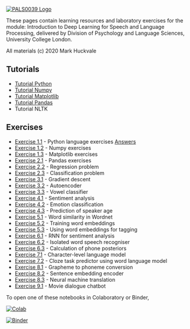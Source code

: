 [![PALS0039 Logo](https://www.phon.ucl.ac.uk/courses/pals0039/images/pals0039logo.png)](https://www.phon.ucl.ac.uk/courses/pals0039/)

These pages contain learning resources and laboratory exercises for the module: Introduction to Deep Learning for Speech and Language Processing, delivered by Division of Psychology and Language Sciences, University College London.

All materials (c) 2020 Mark Huckvale

## Tutorials

* [Tutorial Python](https://github.com/mhuckvale/pals0039/blob/master/Tutorial_Python.ipynb)
* [Tutorial Numpy](https://github.com/mhuckvale/pals0039/blob/master/Tutorial_Numpy.ipynb)
* [Tutorial Matplotlib](https://github.com/mhuckvale/pals0039/blob/master/Tutorial_Matplotlib.ipynb)
* [Tutorial Pandas](https://github.com/mhuckvale/pals0039/blob/master/Tutorial_Pandas.ipynb)
* Tutorial NLTK

## Exercises

* [Exercise 1.1](https://github.com/mhuckvale/pals0039/blob/master/Exercise_1_1.ipynb) - Python language exercises
[Answers](https://github.com/mhuckvale/pals0039/blob/master/Answers_1_1.ipynb)
* [Exercise 1.2](https://github.com/mhuckvale/pals0039/blob/master/Exercise_1_2.ipynb) - Numpy exercises
* [Exercise 1.3](https://github.com/mhuckvale/pals0039/blob/master/Exercise_1_3.ipynb) - Matplotlib exercises
* [Exercise 2.1](https://github.com/mhuckvale/pals0039/blob/master/Exercise_2_1.ipynb) - Pandas exercises
* [Exercise 2.2](https://github.com/mhuckvale/pals0039/blob/master/Exercise_2_2.ipynb) - Regression problem
* [Exercise 2.3](https://github.com/mhuckvale/pals0039/blob/master/Exercise_2_3.ipynb) - Classification problem
* [Exercise 3.1](https://github.com/mhuckvale/pals0039/blob/master/Exercise_3_1.ipynb) - Gradient descent
* [Exercise 3.2](https://github.com/mhuckvale/pals0039/blob/master/Exercise_3_2.ipynb) - Autoencoder
* [Exercise 3.3](https://github.com/mhuckvale/pals0039/blob/master/Exercise_3_3.ipynb) - Vowel classifier
* [Exercise 4.1](https://github.com/mhuckvale/pals0039/blob/master/Exercise_4_1.ipynb) - Sentiment analysis
* [Exercise 4.2](https://github.com/mhuckvale/pals0039/blob/master/Exercise_4_2.ipynb) - Emotion classification
* [Exercise 4.3](https://github.com/mhuckvale/pals0039/blob/master/Exercise_4_3.ipynb) - Prediction of speaker age
* [Exercise 5.1](https://github.com/mhuckvale/pals0039/blob/master/Exercise_5_1.ipynb) - Word similarity in Wordnet
* [Exercise 5.2](https://github.com/mhuckvale/pals0039/blob/master/Exercise_5_2.ipynb) - Training word embeddings
* [Exercise 5.3](https://github.com/mhuckvale/pals0039/blob/master/Exercise_5_3.ipynb) - Using word embeddings for tagging
* [Exercise 6.1](https://github.com/mhuckvale/pals0039/blob/master/Exercise_6_1.ipynb) - RNN for sentiment analysis
* [Exercise 6.2](https://github.com/mhuckvale/pals0039/blob/master/Exercise_6_2.ipynb) - Isolated word speech recogniser
* [Exercise 6.3](https://github.com/mhuckvale/pals0039/blob/master/Exercise_6_3.ipynb) - Calculation of phone posteriors
* [Exercise 7.1](https://github.com/mhuckvale/pals0039/blob/master/Exercise_7_1.ipynb) - Character-level language model
* [Exercise 7.2](https://github.com/mhuckvale/pals0039/blob/master/Exercise_7_2.ipynb) - Cloze task predictor using word language model
* [Exercise 8.1](https://github.com/mhuckvale/pals0039/blob/master/Exercise_8_1.ipynb) - Grapheme to phoneme conversion
* [Exercise 8.2](https://github.com/mhuckvale/pals0039/blob/master/Exercise_8_2.ipynb) - Sentence embedding encoder
* [Exercise 8.3](https://github.com/mhuckvale/pals0039/blob/master/Exercise_8_3.ipynb) - Neural machine translation
* [Exercise 9.1](https://github.com/mhuckvale/pals0039/blob/master/Exercise_9_1.ipynb) - Movie dialogue chatbot

To open one of these notebooks in Colaboratory or Binder, 

[![Colab](https://colab.research.google.com/assets/colab-badge.svg)](https://colab.research.google.com/)

[![Binder](https://mybinder.org/badge_logo.svg)](https://mybinder.org/v2/gh/mhuckvale/pals0039/master)

